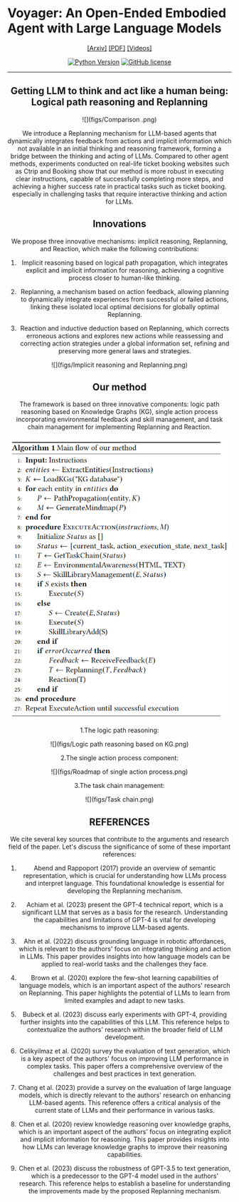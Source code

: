 # Voyager: An Open-Ended Embodied Agent with Large Language Models
<div align="center">

[[Arxiv]](xxx)
[[PDF]](xxx)
[[Videos]](xxx)

[![Python Version](https://img.shields.io/badge/Python-3.9-blue.svg)](https://github.com/MineDojo/Voyager)
[![GitHub license](https://img.shields.io/badge/MIT-blue)]()
______________________________________________________________________


## Getting LLM to think and act like a human being: Logical path reasoning and Replanning
<div align="center">

![](figs/Comparison .png)


We introduce a Replanning mechanism for LLM-based agents that dynamically integrates feedback from actions and implicit information which not available in an initial thinking and reasoning framework, forming a bridge between the thinking and acting of LLMs. Compared to other agent methods, experiments conducted on real-life ticket booking websites such as Ctrip and Booking show that our method is more robust in executing clear instructions, capable of successfully completing more steps, and achieving a higher success rate in practical tasks such as ticket booking. especially in challenging tasks that require interactive thinking and action for LLMs.

## Innovations

 We propose three innovative mechanisms: implicit reasoning, Replanning, and Reaction, which make the following contributions:

1. Implicit reasoning based on logical path propagation, which integrates explicit and implicit information for reasoning, achieving a cognitive process closer to human-like thinking.

2. Replanning, a mechanism based on action feedback, allowing planning to dynamically integrate experiences from successful or failed actions, linking these isolated local optimal decisions for globally optimal Replanning.

3. Reaction and inductive deduction based on Replanning, which corrects erroneous actions and explores new actions while reassessing and correcting action strategies under a global information set, refining and preserving more general laws and strategies.

![](figs/Implicit reasoning and Replanning.png)

## Our method

The framework is based on three innovative components: logic path reasoning based on Knowledge Graphs (KG), single action process incorporating environmental feedback and skill management, and task chain management for implementing Replanning and Reaction.

![](figs/Algorithm.png)

1.The logic path reasoning:

![](figs/Logic path reasoning based on KG.png)

2.The single action process component:

![](figs/Roadmap of single action process.png)

3.The task chain management:

![](figs/Task chain.png)




## REFERENCES

We cite several key sources that contribute to the arguments and research field of the paper. Let's discuss the significance of some of these important references:

1. Abend and Rappoport (2017) provide an overview of semantic representation, which is crucial for understanding how LLMs process and interpret language. This foundational knowledge is essential for developing the Replanning mechanism.

2. Achiam et al. (2023) present the GPT-4 technical report, which is a significant LLM that serves as a basis for the research. Understanding the capabilities and limitations of GPT-4 is vital for developing mechanisms to improve LLM-based agents.

3. Ahn et al. (2022) discuss grounding language in robotic affordances, which is relevant to the authors' focus on integrating thinking and action in LLMs. This paper provides insights into how language models can be applied to real-world tasks and the challenges they face.

4. Brown et al. (2020) explore the few-shot learning capabilities of language models, which is an important aspect of the authors' research on Replanning. This paper highlights the potential of LLMs to learn from limited examples and adapt to new tasks.

5. Bubeck et al. (2023) discuss early experiments with GPT-4, providing further insights into the capabilities of this LLM. This reference helps to contextualize the authors' research within the broader field of LLM development.

6. Celikyilmaz et al. (2020) survey the evaluation of text generation, which is a key aspect of the authors' focus on improving LLM performance in complex tasks. This paper offers a comprehensive overview of the challenges and best practices in text generation.

7. Chang et al. (2023) provide a survey on the evaluation of large language models, which is directly relevant to the authors' research on enhancing LLM-based agents. This reference offers a critical analysis of the current state of LLMs and their performance in various tasks.

8. Chen et al. (2020) review knowledge reasoning over knowledge graphs, which is an important aspect of the authors' focus on integrating explicit and implicit information for reasoning. This paper provides insights into how LLMs can leverage knowledge graphs to improve their reasoning capabilities.

9. Chen et al. (2023) discuss the robustness of GPT-3.5 to text generation, which is a predecessor to the GPT-4 model used in the authors' research. This reference helps to establish a baseline for understanding the improvements made by the proposed Replanning mechanism.


